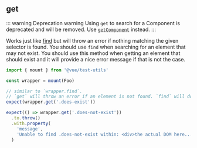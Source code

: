 ## get

::: warning Deprecation warning
Using `get` to search for a Component is deprecated and will be removed. Use [`getComponent`](./getComponent.md) instead.
:::

Works just like [find](./find.md) but will throw an error if nothing matching
the given selector is found. You should use `find` when searching for an element
that may not exist. You should use this method when getting an element that should
exist and it will provide a nice error message if that is not the case.

```js
import { mount } from '@vue/test-utils'

const wrapper = mount(Foo)

// similar to `wrapper.find`.
// `get` will throw an error if an element is not found. `find` will do nothing.
expect(wrapper.get('.does-exist'))

expect(() => wrapper.get('.does-not-exist'))
  .to.throw()
  .with.property(
    'message',
    'Unable to find .does-not-exist within: <div>the actual DOM here...</div>'
  )
```
